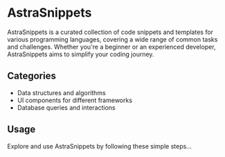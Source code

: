 # AstraSnippets

AstraSnippets is a curated collection of code snippets and templates for various programming languages, covering a wide range of common tasks and challenges. Whether you're a beginner or an experienced developer, AstraSnippets aims to simplify your coding journey.

## Categories
- Data structures and algorithms
- UI components for different frameworks
- Database queries and interactions

## Usage
Explore and use AstraSnippets by following these simple steps...
